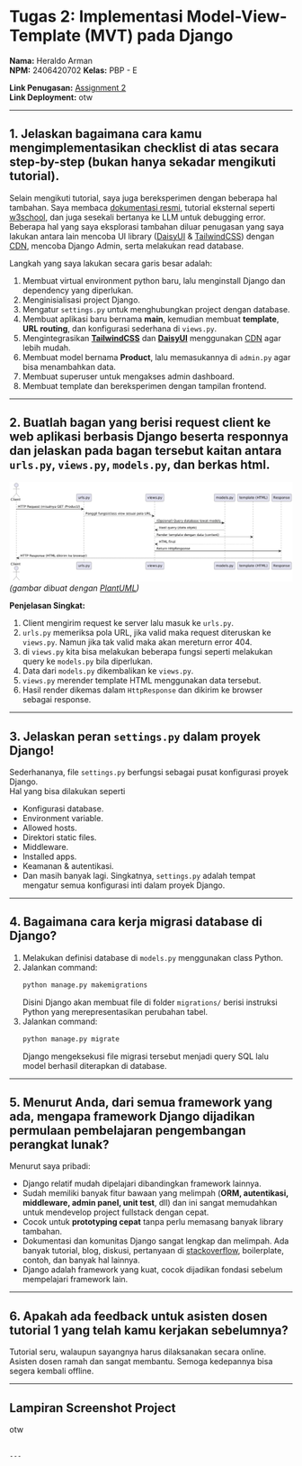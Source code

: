 # Tugas 2: Implementasi Model-View-Template (MVT) pada Django
**Nama:** Heraldo Arman  
**NPM:** 2406420702
**Kelas:** PBP - E  

**Link Penugasan:** [Assignment 2](https://pbp-fasilkom-ui.github.io/ganjil-2026/assignments/individual/assignment-2)  
**Link Deployment:** otw

---
## 1. Jelaskan bagaimana cara kamu mengimplementasikan checklist di atas secara step-by-step (bukan hanya sekadar mengikuti tutorial).
Selain mengikuti tutorial, saya juga bereksperimen dengan beberapa hal tambahan. Saya membaca [dokumentasi resmi](https://docs.djangoproject.com/en/5.2/), tutorial eksternal seperti [w3school](https://www.w3schools.com/django/), dan juga sesekali bertanya ke LLM untuk debugging error. Beberapa hal yang saya eksplorasi tambahan diluar penugasan yang saya lakukan antara lain mencoba UI library ([DaisyUI](https://daisyui.com/docs/cdn/) & [TailwindCSS](https://tailwindcss.com/docs/installation/play-cdn)) dengan [CDN](https://aws.amazon.com/id/what-is/cdn/), mencoba Django Admin, serta melakukan read database.  

Langkah yang saya lakukan secara garis besar adalah:

1. Membuat virtual environment python baru, lalu menginstall Django dan dependency yang diperlukan.  
2. Menginisialisasi project Django.  
3. Mengatur `settings.py` untuk menghubungkan project dengan database.  
4. Membuat aplikasi baru bernama **main**, kemudian membuat **template**, **URL routing**, dan konfigurasi sederhana di `views.py`.  
5. Mengintegrasikan **[TailwindCSS](https://tailwindcss.com/docs/installation/play-cdn)** dan **[DaisyUI](https://daisyui.com/docs/cdn/)** menggunakan [CDN](https://aws.amazon.com/id/what-is/cdn/) agar lebih mudah.  
6. Membuat model bernama **Product**, lalu memasukannya di `admin.py` agar bisa menambahkan data.  
7. Membuat superuser untuk mengakses admin dashboard.
8. Membuat template dan bereksperimen dengan tampilan frontend.  

---

## 2. Buatlah bagan yang berisi request client ke web aplikasi berbasis Django beserta responnya dan jelaskan pada bagan tersebut kaitan antara `urls.py`, `views.py`, `models.py`, dan berkas html.
![diagram](image/diagram.png)  
*(gambar dibuat dengan [PlantUML](https://www.plantuml.com/plantuml/uml/))*  

**Penjelasan Singkat:**  
1. Client mengirim request ke server lalu masuk ke `urls.py`.  
2. `urls.py` memeriksa pola URL, jika valid maka request diteruskan ke `views.py`. Namun jika tak valid maka akan mereturn error 404.
3. di `views.py` kita bisa melakukan beberapa fungsi seperti melakukan query ke `models.py` bila diperlukan.  
4. Data dari `models.py` dikembalikan ke `views.py`.  
5. `views.py` merender template HTML menggunakan data tersebut.  
6. Hasil render dikemas dalam `HttpResponse` dan dikirim ke browser sebagai response.  

---

## 3. Jelaskan peran `settings.py` dalam proyek Django!
Sederhananya, file `settings.py` berfungsi sebagai pusat konfigurasi proyek Django.  
Hal yang bisa dilakukan seperti
- Konfigurasi database.  
- Environment variable.  
- Allowed hosts.  
- Direktori static files.
- Middleware.  
- Installed apps.  
- Keamanan & autentikasi.  
- Dan masih banyak lagi.
Singkatnya, `settings.py` adalah tempat mengatur semua konfigurasi inti dalam proyek Django.  

---

## 4. Bagaimana cara kerja migrasi database di Django?
1. Melakukan definisi database di `models.py` menggunakan class Python.  
2. Jalankan command:  
   ```bash
   python manage.py makemigrations
   ```
    Disini Django akan membuat file di folder `migrations/` berisi instruksi Python yang merepresentasikan perubahan tabel.
3. Jalankan command:
   ```bash
   python manage.py migrate
   ```
   Django mengeksekusi file migrasi tersebut menjadi query SQL lalu model berhasil diterapkan di database.

---

## 5. Menurut Anda, dari semua framework yang ada, mengapa framework Django dijadikan permulaan pembelajaran pengembangan perangkat lunak?
Menurut saya pribadi:
* Django relatif mudah dipelajari dibandingkan framework lainnya.
* Sudah memiliki banyak fitur bawaan yang melimpah (**ORM, autentikasi, middleware, admin panel, unit test**, dll) dan ini sangat memudahkan untuk mendevelop project fullstack dengan cepat.
* Cocok untuk **prototyping cepat** tanpa perlu memasang banyak library tambahan.
* Dokumentasi dan komunitas Django sangat lengkap dan melimpah. Ada banyak tutorial, blog, diskusi, pertanyaan di [stackoverflow](https://stackoverflow.com/questions), boilerplate, contoh, dan banyak hal lainnya.
* Django adalah framework yang kuat, cocok dijadikan fondasi sebelum mempelajari framework lain.
---

## 6. Apakah ada feedback untuk asisten dosen tutorial 1 yang telah kamu kerjakan sebelumnya?
Tutorial seru, walaupun sayangnya harus dilaksanakan secara online. Asisten dosen ramah dan sangat membantu. Semoga kedepannya bisa segera kembali offline.

---

## Lampiran Screenshot Project
otw

```

---